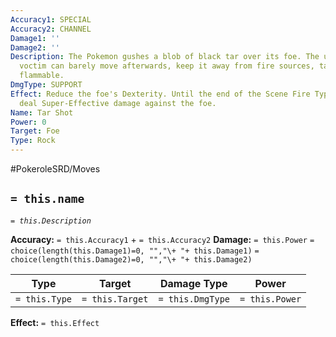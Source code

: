 ```yaml
---
Accuracy1: SPECIAL
Accuracy2: CHANNEL
Damage1: ''
Damage2: ''
Description: The Pokemon gushes a blob of black tar over its foe. The unfortunate
  voctim can barely move afterwards, keep it away from fire sources, tar is extrmely
  flammable.
DmgType: SUPPORT
Effect: Reduce the foe's Dexterity. Until the end of the Scene Fire Type Moves will
  deal Super-Effective damage against the foe.
Name: Tar Shot
Power: 0
Target: Foe
Type: Rock
---
```


#PokeroleSRD/Moves

## `= this.name` 
*`= this.Description`*

**Accuracy:** `= this.Accuracy1` + `= this.Accuracy2`
**Damage:** `= this.Power` `= choice(length(this.Damage1)=0, "","\+ "+ this.Damage1)` `= choice(length(this.Damage2)=0, "","\+ "+ this.Damage2)`

| Type          | Target          | Damage Type          | Power          |
| ------------- | --------------- | ---------------- | -------------- |
| `= this.Type` | `= this.Target` | `= this.DmgType` | `= this.Power` | 

**Effect:** `= this.Effect`